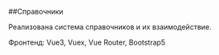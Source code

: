 ##Справочники

Реализована система справочников и их взаимодействие.

Фронтенд: Vue3, Vuex, Vue Router, Bootstrap5
